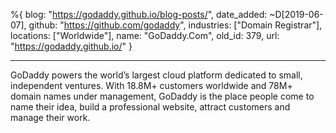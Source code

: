 %{
  blog: "https://godaddy.github.io/blog-posts/",
  date_added: ~D[2019-06-07],
  github: "https://github.com/godaddy",
  industries: ["Domain Registrar"],
  locations: ["Worldwide"],
  name: "GoDaddy.Com",
  old_id: 379,
  url: "https://godaddy.github.io/"
}

---

GoDaddy powers the world’s largest cloud platform dedicated to small, independent ventures. With 18.8M+ customers worldwide and 78M+ domain names under management, GoDaddy is the place people come to name their idea, build a professional website, attract customers and manage their work.
